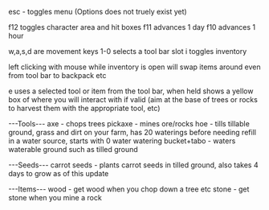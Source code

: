 esc - toggles menu (Options does not truely exist yet)

f12 toggles character area and hit boxes
f11 advances 1 day
f10 advances 1 hour

w,a,s,d are movement keys
1-0 selects a tool bar slot
i toggles inventory

left clicking with mouse while inventory is open will swap items around even from tool bar to backpack etc

e uses a selected tool or item from the tool bar, when held shows a yellow box of where you will interact with if valid (aim at the base of trees or rocks to harvest them with the appropriate tool, etc)

---Tools---
axe - chops trees
pickaxe - mines ore/rocks
hoe - tills tillable ground, grass and dirt on your farm, has 20 waterings before needing refill in a water source, starts with 0 water
watering bucket+tabo - waters waterable ground such as tilled ground

---Seeds---
carrot seeds - plants carrot seeds in tilled ground, also takes 4 days to grow as of this update

---Items---
wood - get wood when you chop down a tree etc
stone - get stone when you mine a rock
